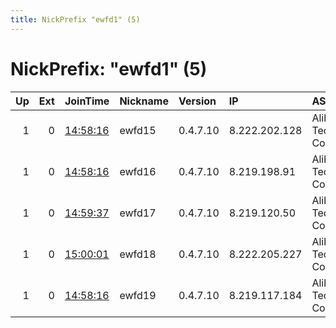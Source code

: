 ```yaml
---
title: NickPrefix "ewfd1" (5)
---
```


# NickPrefix: "ewfd1" (5)

|   Up |   Ext | JoinTime                                                                                              | Nickname   | Version   | IP            | AS                              | CC   |   ORp |   Dirp | OS    | Contact                          |   eFamMembers |
|-----:|------:|:------------------------------------------------------------------------------------------------------|:-----------|:----------|:--------------|:--------------------------------|:-----|------:|-------:|:------|:---------------------------------|--------------:|
|    1 |     0 | [14:58:16](https://nusenu.github.io/OrNetStats/w/relay/7C75AA0DDA546F72E4202C163EFEF681FF88C8C7.html) | ewfd15     | 0.4.7.10  | 8.222.202.128 | Alibaba US Technology Co., Ltd. | sg   |  9050 |      0 | Linux | zhangyix19@mails.tsinghua.edu.cn |             1 |
|    1 |     0 | [14:58:16](https://nusenu.github.io/OrNetStats/w/relay/27AD00A607D4E5058CD21144F55812C0020730DB.html) | ewfd16     | 0.4.7.10  | 8.219.198.91  | Alibaba US Technology Co., Ltd. | sg   |  9050 |      0 | Linux | zhangyix19@mails.tsinghua.edu.cn |             1 |
|    1 |     0 | [14:59:37](https://nusenu.github.io/OrNetStats/w/relay/22BFB35C0E12421A822D55F930E6A2F3FD65E181.html) | ewfd17     | 0.4.7.10  | 8.219.120.50  | Alibaba US Technology Co., Ltd. | sg   |  9050 |      0 | Linux | zhangyix19@mails.tsinghua.edu.cn |             1 |
|    1 |     0 | [15:00:01](https://nusenu.github.io/OrNetStats/w/relay/3350C46542B43D128447213CE157D2F22EA6C5B3.html) | ewfd18     | 0.4.7.10  | 8.222.205.227 | Alibaba US Technology Co., Ltd. | sg   |  9050 |      0 | Linux | zhangyix19@mails.tsinghua.edu.cn |             1 |
|    1 |     0 | [14:58:16](https://nusenu.github.io/OrNetStats/w/relay/E3765194E609170D333BB0C31599473B1D1BD164.html) | ewfd19     | 0.4.7.10  | 8.219.117.184 | Alibaba US Technology Co., Ltd. | sg   |  9050 |      0 | Linux | zhangyix19@mails.tsinghua.edu.cn |             1 |
